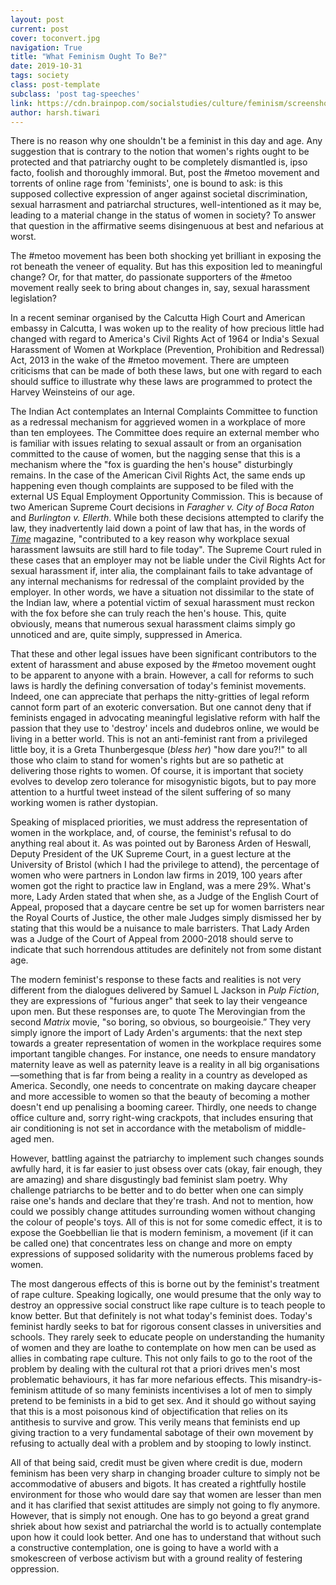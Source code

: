 ```yaml
---
layout: post
current: post
cover: toconvert.jpg
navigation: True
title: "What Feminism Ought To Be?"
date: 2019-10-31
tags: society
class: post-template
subclass: 'post tag-speeches'
link: https://cdn.brainpop.com/socialstudies/culture/feminism/screenshot2.png
author: harsh.tiwari
---
```

There is no reason why one shouldn't be a feminist in this day and age. Any suggestion that is contrary to the notion that women's rights ought to be protected and that patriarchy ought to be completely dismantled is, ipso facto, foolish and thoroughly immoral. But, post the #metoo movement and torrents of online rage from 'feminists', one is bound to ask: is this supposed collective expression of anger against societal discrimination, sexual harrasment and patriarchal structures, well-intentioned as it may be, leading to a material change in the status of women in society? To answer that question in the affirmative seems disingenuous at best and nefarious at worst.

  

The #metoo movement has been both shocking yet brilliant in exposing the rot beneath the veneer of equality. But has this exposition led to meaningful change? Or, for that matter, do passionate supporters of the #metoo movement really seek to bring about changes in, say, sexual harassment legislation?

  

In a recent seminar organised by the Calcutta High Court and American embassy in Calcutta, I was woken up to the reality of how precious little had changed with regard to America's Civil Rights Act of 1964 or India's Sexual Harassment of Women at Workplace (Prevention, Prohibition and Redressal) Act, 2013 in the wake of the #metoo movement. There are umpteen criticisms that can be made of both these laws, but one with regard to each should suffice to illustrate why these laws are programmed to protect the Harvey Weinsteins of our age.

  

The Indian Act contemplates an Internal Complaints Committee to function as a redressal mechanism for aggrieved women in a workplace of more than ten employees. The Committee does require an external member who is familiar with issues relating to sexual assault or from an organisation committed to the cause of women, but the nagging sense that this is a mechanism where the "fox is guarding the hen's house" disturbingly remains. In the case of the American Civil Rights Act, the same ends up happening even though complaints are supposed to be filed with the external US Equal Employment Opportunity Commission. This is because of two American Supreme Court decisions in *Faragher v. City of Boca Raton* and *Burlington v. Ellerth*. While both these decisions attempted to clarify the law, they inadvertently laid down a point of law that has, in the words of [*Time*](https://time.com/5319966/sexual-harassment-scotus-anniversary/) magazine, "contributed to a key reason why workplace sexual harassment lawsuits are still hard to file today". The Supreme Court ruled in these cases that an employer may not be liable under the Civil Rights Act for sexual harassment if, inter alia, the complainant fails to take advantage of any internal mechanisms for redressal of the complaint provided by the employer. In other words, we have a situation not dissimilar to the state of the Indian law, where a potential victim of sexual harassment must reckon with the fox before she can truly reach the hen's house. This, quite obviously, means that numerous sexual harassment claims simply go unnoticed and are, quite simply, suppressed in America.

  

That these and other legal issues have been significant contributors to the extent of harassment and abuse exposed by the #metoo movement ought to be apparent to anyone with a brain. However, a call for reforms to such laws is hardly the defining conversation of today's feminist movements. Indeed, one can appreciate that perhaps the nitty-gritties of legal reform cannot form part of an exoteric conversation. But one cannot deny that if feminists engaged in advocating meaningful legislative reform with half the passion that they use to 'destroy' incels and dudebros online, we would be living in a better world. This is not an anti-feminist rant from a privileged little boy, it is a Greta Thunbergesque (*bless her*) "how dare you?!" to all those who claim to stand for women's rights but are so pathetic at delivering those rights to women. Of course, it is important that society evolves to develop zero tolerance for misogynistic bigots, but to pay more attention to a hurtful tweet instead of the silent suffering of so many working women is rather dystopian.

  

Speaking of misplaced priorities, we must address the representation of women in the workplace, and, of course, the feminist's refusal to do anything real about it. As was pointed out by Baroness Arden of Heswall, Deputy President of the UK Supreme Court, in a guest lecture at the University of Bristol (which I had the privilege to attend), the percentage of women who were partners in London law firms in 2019, 100 years after women got the right to practice law in England, was a mere 29%. What's more, Lady Arden stated that when she, as a Judge of the English Court of Appeal, proposed that a daycare centre be set up for women barristers near the Royal Courts of Justice, the other male Judges simply dismissed her by stating that this would be a nuisance to male barristers. That Lady Arden was a Judge of the Court of Appeal from 2000-2018 should serve to indicate that such horrendous attitudes are definitely not from some distant age.

  

The modern feminist's response to these facts and realities is not very different from the dialogues delivered by Samuel L Jackson in *Pulp Fiction*, they are expressions of "furious anger" that seek to lay their vengeance upon men. But these responses are, to quote The Merovingian from the second *Matrix* movie, "so boring, so obvious, so bourgeoisie.” They very simply ignore the import of Lady Arden's arguments: that the next step towards a greater representation of women in the workplace requires some important tangible changes. For instance, one needs to ensure mandatory maternity leave as well as paternity leave is a reality in all big organisations—something that is far from being a reality in a country as developed as America. Secondly, one needs to concentrate on making daycare cheaper and more accessible to women so that the beauty of becoming a mother doesn't end up penalising a booming career. Thirdly, one needs to change office culture and, sorry right-wing crackpots, that includes ensuring that air conditioning is not set in accordance with the metabolism of middle-aged men.

  

However, battling against the patriarchy to implement such changes sounds awfully hard, it is far easier to just obsess over cats (okay, fair enough, they are amazing) and share disgustingly bad feminist slam poetry. Why challenge patriarchs to be better and to do better when one can simply raise one's hands and declare that they're trash. And not to mention, how could we possibly change attitudes surrounding women without changing the colour of people's toys. All of this is not for some comedic effect, it is to expose the Goebbellian lie that is modern feminism, a movement (if it can be called one) that concentrates less on change and more on empty expressions of supposed solidarity with the numerous problems faced by women.

  

The most dangerous effects of this is borne out by the feminist's treatment of rape culture. Speaking logically, one would presume that the only way to destroy an oppressive social construct like rape culture is to teach people to know better. But that definitely is not what today's feminist does. Today's feminist hardly seeks to bat for rigorous consent classes in universities and schools. They rarely seek to educate people on understanding the humanity of women and they are loathe to contemplate on how men can be used as allies in combating rape culture. This not only fails to go to the root of the problem by dealing with the cultural rot that a priori drives men's most problematic behaviours, it has far more nefarious effects. This misandry-is-feminism attitude of so many feminists incentivises a lot of men to simply pretend to be feminists in a bid to get sex. And it should go without saying that this is a most poisonous kind of objectification that relies on its antithesis to survive and grow. This verily means that feminists end up giving traction to a very fundamental sabotage of their own movement by refusing to actually deal with a problem and by stooping to lowly instinct.

  

All of that being said, credit must be given where credit is due, modern feminism has been very sharp in changing broader culture to simply not be accommodative of abusers and bigots. It has created a rightfully hostile environment for those who would dare say that women are lesser than men and it has clarified that sexist attitudes are simply not going to fly anymore. However, that is simply not enough. One has to go beyond a great grand shriek about how sexist and patriarchal the world is to actually contemplate upon how it could look better. And one has to understand that without such a constructive contemplation, one is going to have a world with a smokescreen of verbose activism but with a ground reality of festering oppression.
